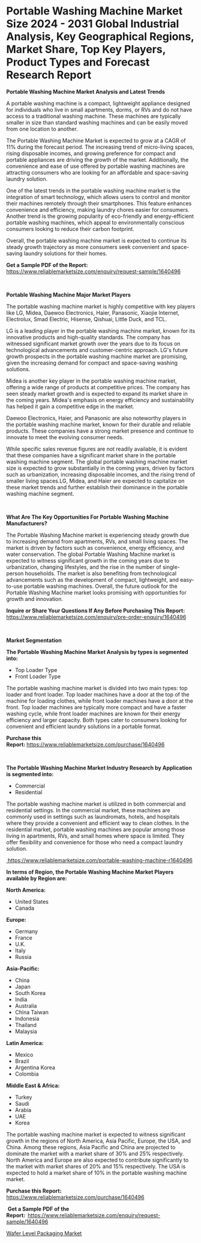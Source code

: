 <p><h1>Portable Washing Machine Market Size 2024 - 2031 Global Industrial Analysis, Key Geographical Regions, Market Share, Top Key Players, Product Types and Forecast Research Report</h1></p><p><strong>Portable Washing Machine Market Analysis and Latest Trends</strong></p>
<p><p>A portable washing machine is a compact, lightweight appliance designed for individuals who live in small apartments, dorms, or RVs and do not have access to a traditional washing machine. These machines are typically smaller in size than standard washing machines and can be easily moved from one location to another.</p><p>The Portable Washing Machine Market is expected to grow at a CAGR of 11% during the forecast period. The increasing trend of micro-living spaces, rising disposable incomes, and growing preference for compact and portable appliances are driving the growth of the market. Additionally, the convenience and ease of use offered by portable washing machines are attracting consumers who are looking for an affordable and space-saving laundry solution.</p><p>One of the latest trends in the portable washing machine market is the integration of smart technology, which allows users to control and monitor their machines remotely through their smartphones. This feature enhances convenience and efficiency, making laundry chores easier for consumers. Another trend is the growing popularity of eco-friendly and energy-efficient portable washing machines, which appeal to environmentally conscious consumers looking to reduce their carbon footprint.</p><p>Overall, the portable washing machine market is expected to continue its steady growth trajectory as more consumers seek convenient and space-saving laundry solutions for their homes.</p></p>
<p><strong>Get a Sample PDF of the Report:&nbsp;</strong> <a href="https://www.reliablemarketsize.com/enquiry/request-sample/1640496">https://www.reliablemarketsize.com/enquiry/request-sample/1640496</a></p>
<p>&nbsp;</p>
<p><strong>Portable Washing Machine Major Market Players</strong></p>
<p><p>The portable washing machine market is highly competitive with key players like LG, Midea, Daewoo Electronics, Haier, Panasonic, Xiaojie Internet, Electrolux, Smad Electric, Hisense, Qishuai, Little Duck, and TCL.</p><p>LG is a leading player in the portable washing machine market, known for its innovative products and high-quality standards. The company has witnessed significant market growth over the years due to its focus on technological advancements and customer-centric approach. LG's future growth prospects in the portable washing machine market are promising, given the increasing demand for compact and space-saving washing solutions.</p><p>Midea is another key player in the portable washing machine market, offering a wide range of products at competitive prices. The company has seen steady market growth and is expected to expand its market share in the coming years. Midea's emphasis on energy efficiency and sustainability has helped it gain a competitive edge in the market.</p><p>Daewoo Electronics, Haier, and Panasonic are also noteworthy players in the portable washing machine market, known for their durable and reliable products. These companies have a strong market presence and continue to innovate to meet the evolving consumer needs.</p><p>While specific sales revenue figures are not readily available, it is evident that these companies have a significant market share in the portable washing machine segment. The global portable washing machine market size is expected to grow substantially in the coming years, driven by factors such as urbanization, increasing disposable incomes, and the rising trend of smaller living spaces.LG, Midea, and Haier are expected to capitalize on these market trends and further establish their dominance in the portable washing machine segment.</p></p>
<p>&nbsp;</p>
<p><strong>What Are The Key Opportunities For Portable Washing Machine Manufacturers?</strong></p>
<p><p>The Portable Washing Machine market is experiencing steady growth due to increasing demand from apartments, RVs, and small living spaces. The market is driven by factors such as convenience, energy efficiency, and water conservation. The global Portable Washing Machine market is expected to witness significant growth in the coming years due to urbanization, changing lifestyles, and the rise in the number of single-person households. The market is also benefiting from technological advancements such as the development of compact, lightweight, and easy-to-use portable washing machines. Overall, the future outlook for the Portable Washing Machine market looks promising with opportunities for growth and innovation.</p></p>
<p><strong>Inquire or Share Your Questions If Any Before Purchasing This Report:</strong> <a href="https://www.reliablemarketsize.com/enquiry/pre-order-enquiry/1640496">https://www.reliablemarketsize.com/enquiry/pre-order-enquiry/1640496</a></p>
<p>&nbsp;</p>
<p><strong>Market Segmentation</strong></p>
<p><strong>The Portable Washing Machine Market Analysis by types is segmented into:</strong></p>
<p><ul><li>Top Loader Type</li><li>Front Loader Type</li></ul></p>
<p><p>The portable washing machine market is divided into two main types: top loader and front loader. Top loader machines have a door at the top of the machine for loading clothes, while front loader machines have a door at the front. Top loader machines are typically more compact and have a faster washing cycle, while front loader machines are known for their energy efficiency and larger capacity. Both types cater to consumers looking for convenient and efficient laundry solutions in a portable format.</p></p>
<p><strong>Purchase this Report:&nbsp;</strong><a href="https://www.reliablemarketsize.com/purchase/1640496">https://www.reliablemarketsize.com/purchase/1640496</a></p>
<p>&nbsp;</p>
<p><strong>The Portable Washing Machine Market Industry Research by Application is segmented into:</strong></p>
<p><ul><li>Commercial</li><li>Residential</li></ul></p>
<p><p>The portable washing machine market is utilized in both commercial and residential settings. In the commercial market, these machines are commonly used in settings such as laundromats, hotels, and hospitals where they provide a convenient and efficient way to clean clothes. In the residential market, portable washing machines are popular among those living in apartments, RVs, and small homes where space is limited. They offer flexibility and convenience for those who need a compact laundry solution.</p></p>
<p><a href="https://www.reliablemarketsize.com/portable-washing-machine-r1640496">&nbsp;https://www.reliablemarketsize.com/portable-washing-machine-r1640496</a></p>
<p><strong>In terms of Region, the Portable Washing Machine Market Players available by Region are:</strong></p>
<p>
    <p> <strong> North America: </strong>
        <ul>
            <li>United States</li>
            <li>Canada</li>
        </ul>
        </p> 
    <p> <strong> Europe: </strong>
        <ul>
            <li>Germany</li>
            <li>France</li>
            <li>U.K.</li>
            <li>Italy</li>
            <li>Russia</li>
        </ul>
        </p> 
    <p> <strong> Asia-Pacific: </strong>
        <ul>
            <li>China</li>
            <li>Japan</li>
            <li>South Korea</li>
            <li>India</li>
            <li>Australia</li>
            <li>China Taiwan</li>
            <li>Indonesia</li>
            <li>Thailand</li>
            <li>Malaysia</li>
        </ul>
        </p> 
    <p> <strong> Latin America: </strong>
        <ul>
            <li>Mexico</li>
            <li>Brazil</li>
            <li>Argentina Korea</li>
            <li>Colombia</li>
        </ul>
        </p> 
    <p> <strong> Middle East & Africa: </strong>
        <ul>
            <li>Turkey</li>
            <li>Saudi</li>
            <li>Arabia</li>
            <li>UAE</li>
            <li>Korea</li>
        </ul>
    </p>
    </p>
<p><p>The portable washing machine market is expected to witness significant growth in the regions of North America, Asia Pacific, Europe, the USA, and China. Among these regions, Asia Pacific and China are projected to dominate the market with a market share of 30% and 25% respectively. North America and Europe are also expected to contribute significantly to the market with market shares of 20% and 15% respectively. The USA is expected to hold a market share of 10% in the portable washing machine market.</p></p>
<p><strong>Purchase this Report: </strong><a href="https://www.reliablemarketsize.com/purchase/1640496">https://www.reliablemarketsize.com/purchase/1640496</a></p>
<p>&nbsp;<strong>Get a Sample PDF of the Report:&nbsp;&nbsp;</strong><a href="https://www.reliablemarketsize.com/enquiry/request-sample/1640496">https://www.reliablemarketsize.com/enquiry/request-sample/1640496</a></p>
<p><strong></strong></p>
<p><p><a href="https://github.com/kumertitash/Market-Research-Report-List-1/blob/main/wafer-level-packaging-market.md">Wafer Level Packaging Market</a></p></p>